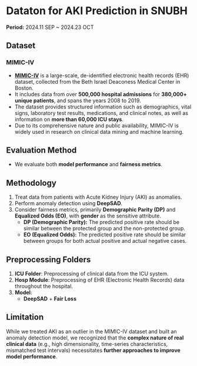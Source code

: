 # Dataton for AKI Prediction in SNUBH

**Period:** 2024.11 SEP ~ 2024.23 OCT

## Dataset
### MIMIC-IV
- **[MIMIC-IV](https://physionet.org/content/mimiciv/2.2/)** is a large-scale, de-identified electronic health records (EHR) dataset, collected from the Beth Israel Deaconess Medical Center in Boston.  
- It includes data from over **500,000 hospital admissions** for **380,000+ unique patients**, and spans the years 2008 to 2019.  
- The dataset provides structured information such as demographics, vital signs, laboratory test results, medications, and clinical notes, as well as information on **more than 60,000 ICU stays**.  
- Due to its comprehensive nature and public availability, MIMIC-IV is widely used in research on clinical data mining and machine learning.

## Evaluation Method
- We evaluate both **model performance** and **fairness metrics**.

## Methodology
1. Treat data from patients with Acute Kidney Injury (AKI) as anomalies.
2. Perform anomaly detection using **DeepSAD**.
3. Consider fairness metrics, primarily **Demographic Parity (DP)** and **Equalized Odds (EO)**, with **gender** as the sensitive attribute.
   - **DP (Demographic Parity):** The predicted positive rate should be similar between the protected group and the non-protected group.
   - **EO (Equalized Odds):** The predicted positive rate should be similar between groups for both actual positive and actual negative cases.

## Preprocessing Folders
1. **ICU Folder**: Preprocessing of clinical data from the ICU system.
2. **Hosp Module**: Preprocessing of EHR (Electronic Health Records) data throughout the hospital.
3. **Model**:  
   - **DeepSAD** + **Fair Loss**

## Limitation
While we treated AKI as an outlier in the MIMIC-IV dataset and built an anomaly detection model, we recognized that the **complex nature of real clinical data** (e.g., high dimensionality, time-series characteristics, mismatched test intervals) necessitates **further approaches to improve model performance**.
